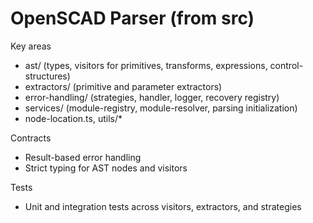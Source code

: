 # OpenSCAD Parser (from src)

Key areas
- ast/ (types, visitors for primitives, transforms, expressions, control-structures)
- extractors/ (primitive and parameter extractors)
- error-handling/ (strategies, handler, logger, recovery registry)
- services/ (module-registry, module-resolver, parsing initialization)
- node-location.ts, utils/*

Contracts
- Result-based error handling
- Strict typing for AST nodes and visitors

Tests
- Unit and integration tests across visitors, extractors, and strategies
